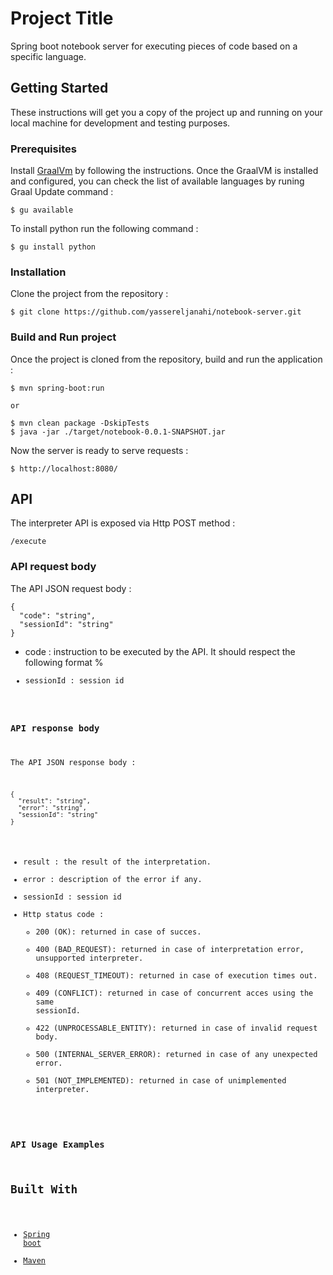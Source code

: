 # Project Title

Spring boot notebook server for executing pieces of code based on a specific language. 

## Getting Started

These instructions will get you a copy of the project up and running on your local machine for development and testing purposes.

### Prerequisites

Install [GraalVm](https://www.graalvm.org/docs/getting-started/) by following the instructions. Once the GraalVM is installed and configured, you can check the list of available languages by runing Graal Update command :

```
$ gu available
```

To install python run the following command : 

```
$ gu install python
```

### Installation

Clone the project from the repository : 

```
$ git clone https://github.com/yassereljanahi/notebook-server.git
```

### Build and Run project

Once the project is cloned from the repository, build and run the application : 

```
$ mvn spring-boot:run

or

$ mvn clean package -DskipTests
$ java -jar ./target/notebook-0.0.1-SNAPSHOT.jar
``` 

Now the server is ready to serve requests : 

```
$ http://localhost:8080/
```

## API

The interpreter API is exposed via Http POST method : 

```
/execute
```

### API request body

The API JSON request body : 

```
{
  "code": "string",
  "sessionId": "string"
}
```

- code : instruction to be executed by the API. It should respect the following format %<interpreter-name><whitespace><code>
- sessionId : session id


### API response body

The API JSON response body :

```
{
  "result": "string",
  "error": "string",
  "sessionId": "string"
}
```

- result : the result of the interpretation.
- error : description of the error if any.
- sessionId : session id
- Http status code : 
	- 200 (OK): returned in case of succes.
	- 400 (BAD_REQUEST): returned in case of interpretation error, unsupported interpreter.
	- 408 (REQUEST_TIMEOUT): returned in case of execution times out.
	- 409 (CONFLICT): returned in case of concurrent acces using the same sessionId.
	- 422 (UNPROCESSABLE_ENTITY): returned in case of invalid request body.
	- 500 (INTERNAL_SERVER_ERROR): returned in case of any unexpected error.
	- 501 (NOT_IMPLEMENTED): returned in case of unimplemented interpreter.

### API Usage Examples



## Built With

* [Spring boot](https://spring.io/projects/spring-boot)
* [Maven](https://maven.apache.org/)